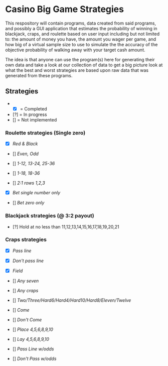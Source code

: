 # Casino Big Game Strategies

This respository will contain programs, data created from said programs, and possibly a GUI application that estimates the probability of winning in blackjack, craps, and roulette based on user input including but not limited to: the amount of money you have, the amount you wager per game, and how big of a virtual sample size to use to simulate the the accuracy of the objective probability of walking away with your target cash amount.

The idea is that anyone can use the program(s) here for generating their own data and take a look at our collection of data to get a big picture look at what the best and worst strategies are based upon raw data that was generated from these programs.

## Strategies
- - [x] = Completed
- [?] = In progress
- [] = Not implemented

### Roulette strategies (Single zero)
- [x] *Red & Black*
 
- [] *Even, Odd*

- [] *1-12, 13-24, 25-36*

- [] *1-18, 18-36*

- [] *2:1 rows 1,2,3*

- [x] *Bet single number only* 

- [] *Bet zero only*

### Blackjack strategies (@ 3:2 payout)
- [?] Hold at no less than 11,12,13,14,15,16,17,18,19,20,21

### Craps strategies
- [x] *Pass line*

- [x] *Don't pass line*

- [x] *Field*

- [] *Any seven*

- [] *Any craps*

- [] *Two/Three/Hard6/Hard4/Hard10/Hard8/Eleven/Twelve*

- [] *Come*

- [] *Don't Come*

- [] *Place 4,5,6,8,9,10*

- [] *Lay 4,5,6,8,9,10*

- [] *Pass Line w/odds*

- [] *Don't Pass w/odds*
